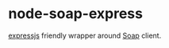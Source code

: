 # node-soap-express
[expressjs](http://expressjs.com/) friendly wrapper around [Soap](https://www.npmjs.com/package/soap) client.